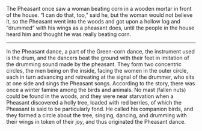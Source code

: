 The Pheasant once saw a woman beating corn in a wooden mortar in front of the house. “I can do that, too,” said he, but the woman would not believe it, so the Pheasant went into the woods and got upon a hollow log and “drummed” with his wings as a pheasant does, until the people in the house heard him and thought he was really beating corn.

***

In the Pheasant dance, a part of the Green-corn dance, the instrument used is the drum, and the dancers beat the ground with their feet in imitation of the drumming sound made by the pheasant. They form two concentric circles, the men being on the inside, facing the women in the outer circle, each in turn advancing and retreating at the signal of the drummer, who sits at one side and sings the Pheasant songs. According to the story, there was once a winter famine among the birds and animals. No mast (fallen nuts) could be found in the woods, and they were near starvation when a Pheasant discovered a holly tree, loaded with red berries, of which the Pheasant is said to be particularly fond. He called his companion birds, and they formed a circle about the tree, singing, dancing, and drumming with their wings in token of their joy, and thus originated the Pheasant dance.
